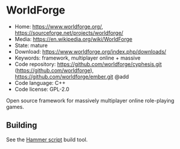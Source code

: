 # WorldForge

- Home: https://www.worldforge.org/, https://sourceforge.net/projects/worldforge/
- Media: https://en.wikipedia.org/wiki/WorldForge
- State: mature
- Download: https://www.worldforge.org/index.php/downloads/
- Keywords: framework, multiplayer online + massive
- Code repository: https://github.com/worldforge/cyphesis.git (https://github.com/worldforge), https://github.com/worldforge/ember.git @add
- Code language: C++
- Code license: GPL-2.0

Open source framework for massively multiplayer online role-playing games.

## Building

See the [Hammer script](https://github.com/worldforge/hammer) build tool.

